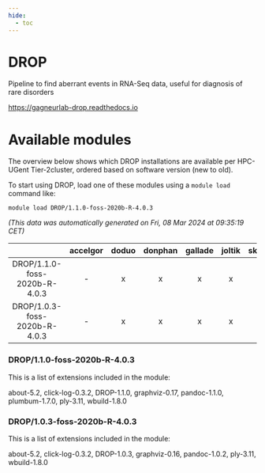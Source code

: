 ```yaml
---
hide:
  - toc
---
```


DROP
====


Pipeline to find aberrant events in RNA-Seq data, useful for diagnosis of rare disorders

https://gagneurlab-drop.readthedocs.io
# Available modules


The overview below shows which DROP installations are available per HPC-UGent Tier-2cluster, ordered based on software version (new to old).

To start using DROP, load one of these modules using a `module load` command like:

```shell
module load DROP/1.1.0-foss-2020b-R-4.0.3
```

*(This data was automatically generated on Fri, 08 Mar 2024 at 09:35:19 CET)*  

| |accelgor|doduo|donphan|gallade|joltik|skitty|
| :---: | :---: | :---: | :---: | :---: | :---: | :---: |
|DROP/1.1.0-foss-2020b-R-4.0.3|-|x|x|x|x|x|
|DROP/1.0.3-foss-2020b-R-4.0.3|-|x|x|x|x|x|


### DROP/1.1.0-foss-2020b-R-4.0.3

This is a list of extensions included in the module:

about-5.2, click-log-0.3.2, DROP-1.1.0, graphviz-0.17, pandoc-1.1.0, plumbum-1.7.0, ply-3.11, wbuild-1.8.0

### DROP/1.0.3-foss-2020b-R-4.0.3

This is a list of extensions included in the module:

about-5.2, click-log-0.3.2, DROP-1.0.3, graphviz-0.16, pandoc-1.0.2, ply-3.11, wbuild-1.8.0